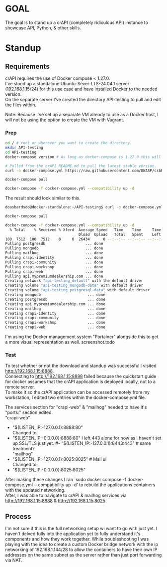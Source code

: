 # GOAL
The goal is to stand up a crAPI (completely ridiculous API) instance to showcase API, Python, & other skills.  

# Standup  
## Requirements  
crAPI requires the use of Docker compose < 1.27.0.  
I've stood up a standalone Ubuntu-Sever-LTS-24.04.1 server (192.168.1.15/24) for this use case and have installed Docker to the needed version.  
On the separate server I've created the directory API-testing to pull and edit the files within.  

Note: Because I've set up a separate VM already to use as a Docker host, I will not be using the option to create the VM with Vagrant.  
### Prep
```Bash 
cd / # root or wherever you want to create the directory.
mkdir API-testing
cd API-testing
docker-compose version # As long as docker-compose is 1.27.0 this will work.
```
```Bash
# Pulled from the crAPI README.md to pull the latest stable version.
curl -o docker-compose.yml https://raw.githubusercontent.com/OWASP/crAPI/main/deploy/docker/docker-compose.yml

docker-compose pull

docker-compose -f docker-compose.yml --compatibility up -d
```
The result should look similar to this.  
```Bash
doasbardsdo@docker-standalone:~/API-testing$ curl -o docker-compose.yml https://raw.githubusercontent.com/OWASP/crAPI/main/deploy/docker/docker-compose.yml

docker-compose pull

docker-compose -f docker-compose.yml --compatibility up -d
  % Total    % Received % Xferd  Average Speed   Time    Time     Time  Current
                                 Dload  Upload   Total   Spent    Left  Speed
100  7512  100  7512    0     0  26434      0 --:--:-- --:--:-- --:--:-- 26357
Pulling postgresdb                  ... done
Pulling mongodb                     ... done
Pulling mailhog                     ... done
Pulling crapi-identity              ... done
Pulling crapi-community             ... done
Pulling crapi-workshop              ... done
Pulling crapi-web                   ... done
Pulling api.mypremiumdealership.com ... done
Creating network "api-testing_default" with the default driver
Creating volume "api-testing_mongodb-data" with default driver
Creating volume "api-testing_postgresql-data" with default driver
Creating mongodb                     ... done
Creating postgresdb                  ... done
Creating api.mypremiumdealership.com ... done
Creating mailhog                     ... done
Creating crapi-identity              ... done
Creating crapi-community             ... done
Creating crapi-workshop              ... done
Creating crapi-web                   ... done
```
I'm using the Docker management system "Portainer" alongside this to get a more visual representation as well. 
screenshot.todo

### Test
To test whether or not the download and standup was successful I visited http://192.168.1.15:8888.  
Connecting to http://192.168.1.15:8888 failed because the quickstart guide for docker assumes that the crAPI application is deployed locally, not to a remote server.  
To make it so the crAPI application can be accessed remotely from my workstation, I edited two entries within the docker-compose.yml file.  

The services section for "crapi-web" & "mailhog" needed to have it's "ports:" section edited.  
"crapi-web"  
- "${LISTEN_IP:-127.0.0.1}:8888:80"  
Changed to:  
- "${LISTEN_IP:-0.0.0.0}:8888:80"  
I left 443 alone for now as I haven't set up SSL/TLS just yet.  
#- "${LISTEN_IP:-127.0.0.1}:8443:443" # same treatment?  
"mailhog"  
- "${LISTEN_IP:-127.0.0.1}:8025:8025" # Mail ui  
Changed to:  
- "${LISTEN_IP:-0.0.0.0}:8025:8025"  

After making these changes I ran
`sudo docker compose -f docker-compose.yml --compatibility up -d'
to rebuild the applications containers with the updated networking.  
After, I was able to navigate to crAPI & mailhog services via http://192.168.1.15:8888 & http://192.168.1.15:8025  

## Process
I'm not sure if this is the full networking setup wi want to go with just yet. I haven't delved fully into the application yet to fully understand it's components and how they work together. 
While troubleshooting I was playing with the idea to create a custom Docker bridge network with the ip networking of 192.168.1.144/28 to allow the containers to have their own IP addresses on the same subnet
as the server rather than just port forwarding via NAT.  


 

